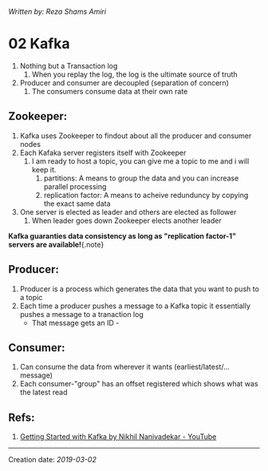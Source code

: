 _Written by: Reza Shams Amiri_
# 02 Kafka
   1. Nothing but a Transaction log
      1. When you replay the log, the log is the ultimate source of truth
   1. Producer and consumer are decoupled (separation of concern)
      1. The consumers consume data at their own rate
## Zookeeper:
   1. Kafka uses Zookeeper to findout about all the producer and consumer nodes
   1. Each Kafaka server registers itself with Zookeeper
      1. I am ready to host a topic, you can give me a topic to me and i will keep it.
         1. partitions: A means to group the data and you can increase parallel processing
         1. replication factor: A means to acheive redunduncy by copying the exact same data
   1. One server is elected as leader and others are elected as follower
      1. When leader goes down Zookeeper elects another leader

**Kafka guaranties data consistency as long as "replication factor-1" servers are available!**{.note}

## Producer:
   1. Producer is a process which generates the data that you want to push to a topic
   1. Each time a producer pushes a message to a Kafka topic it essentially pushes a message to a tranaction log
         - That message gets an ID -

## Consumer:
   1. Can consume the data from wherever it wants (earliest/latest/... message)
   1. Each consumer-"group" has an offset registered which shows what was the latest read



## Refs:
1. [Getting Started with Kafka by Nikhil Nanivadekar - YouTube][GSWKBNNY]


* * *
Creation date: _2019-03-02_

[GSWKBNNY]: https://www.youtube.com/watch?v=kQyyJhuIf3k&index=28&list=PLUQORQEatnJfUeQxIZEZ-Psf_bzzz4sgX

